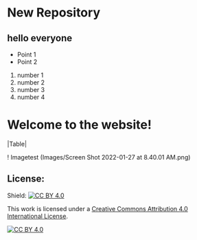 # New Repository

## hello everyone

* Point 1
* Point 2

1. number 1
2. number 2
3. number 3
4. number 4

# Welcome to the website!
|Table|

! Imagetest (Images/Screen Shot 2022-01-27 at 8.40.01 AM.png)

## License:
Shield: [![CC BY 4.0][cc-by-shield]][cc-by]

This work is licensed under a
[Creative Commons Attribution 4.0 International License][cc-by].

[![CC BY 4.0][cc-by-image]][cc-by]

[cc-by]: http://creativecommons.org/licenses/by/4.0/
[cc-by-image]: https://i.creativecommons.org/l/by/4.0/88x31.png
[cc-by-shield]: https://img.shields.io/badge/License-CC%20BY%204.0-lightgrey.svg
